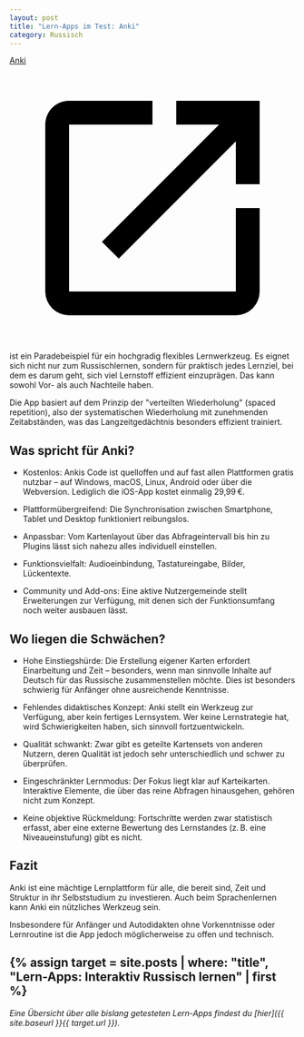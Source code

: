 ```yaml
---
layout: post
title: "Lern-Apps im Test: Anki"
category: Russisch
---
```


<a class="inline-flex items-center" href="https://apps.ankiweb.net/" target="_blank" rel="noopener noreferrer">Anki<svg class="dark:fill-purple-500 fill-azure-500 h-[1.1em] w-auto ml-0.5" xmlns="http://www.w3.org/2000/svg" viewBox="0 0 24 24"><title>anki-webpage</title><path d="M14,3V5H17.59L7.76,14.83L9.17,16.24L19,6.41V10H21V3M19,19H5V5H12V3H5C3.89,3 3,3.9 3,5V19A2,2 0 0,0 5,21H19A2,2 0 0,0 21,19V12H19V19Z" /></svg></a> ist ein Paradebeispiel für ein hochgradig flexibles Lernwerkzeug. Es eignet sich nicht nur zum Russischlernen, sondern für praktisch jedes Lernziel, bei dem es darum geht, sich viel Lernstoff effizient einzuprägen. Das kann sowohl Vor- als auch Nachteile haben.

Die App basiert auf dem Prinzip der "verteilten Wiederholung" (spaced repetition), also der systematischen Wiederholung mit zunehmenden Zeitabständen, was das Langzeitgedächtnis besonders effizient trainiert.

## Was spricht für Anki?

- Kostenlos: Ankis Code ist quelloffen und auf fast allen Plattformen gratis nutzbar – auf Windows, macOS, Linux, Android oder über die Webversion. Lediglich die iOS-App kostet einmalig 29,99 €.

- Plattformübergreifend: Die Synchronisation zwischen Smartphone, Tablet und Desktop funktioniert reibungslos.

- Anpassbar: Vom Kartenlayout über das Abfrageintervall bis hin zu Plugins lässt sich nahezu alles individuell einstellen.

- Funktionsvielfalt: Audioeinbindung, Tastatureingabe, Bilder, Lückentexte.

- Community und Add-ons: Eine aktive Nutzergemeinde stellt Erweiterungen zur Verfügung, mit denen sich der Funktionsumfang noch weiter ausbauen lässt.

## Wo liegen die Schwächen?

- Hohe Einstiegshürde: Die Erstellung eigener Karten erfordert Einarbeitung und Zeit – besonders, wenn man sinnvolle Inhalte auf Deutsch für das Russische zusammenstellen möchte. Dies ist besonders schwierig für Anfänger ohne ausreichende Kenntnisse.

- Fehlendes didaktisches Konzept: Anki stellt ein Werkzeug zur Verfügung, aber kein fertiges Lernsystem. Wer keine Lernstrategie hat, wird Schwierigkeiten haben, sich sinnvoll fortzuentwickeln.

- Qualität schwankt: Zwar gibt es geteilte Kartensets von anderen Nutzern, deren Qualität ist jedoch sehr unterschiedlich und schwer zu überprüfen.

- Eingeschränkter Lernmodus: Der Fokus liegt klar auf Karteikarten. Interaktive Elemente, die über das reine Abfragen hinausgehen, gehören nicht zum Konzept.

- Keine objektive Rückmeldung: Fortschritte werden zwar statistisch erfasst, aber eine externe Bewertung des Lernstandes (z. B. eine Niveaueinstufung) gibt es nicht.

## Fazit

Anki ist eine mächtige Lernplattform für alle, die bereit sind, Zeit und Struktur in ihr Selbststudium zu investieren. Auch beim Sprachenlernen kann Anki ein nützliches Werkzeug sein.

Insbesondere für Anfänger und Autodidakten ohne Vorkenntnisse oder Lernroutine ist die App jedoch möglicherweise zu offen und technisch.

## {% assign target = site.posts | where: "title", "Lern-Apps: Interaktiv Russisch lernen" | first %}

_Eine Übersicht über alle bislang getesteten Lern-Apps findest du [hier]({{ site.baseurl }}{{ target.url }})._
